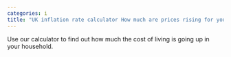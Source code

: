 ```yaml
---
categories: i
title: "UK inflation rate calculator How much are prices rising for you"
---
```

Use our calculator to find out how much the cost of living is going up in your household.